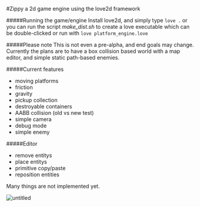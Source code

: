 #Zippy
a 2d game engine using the love2d framework

#####Running the game/engine
Install love2d, and simply type
`love .` or you can run the script *make_dist.sh* to create a love executable which can be double-clicked or run with `love platform_engine.love`

#####Please note
This is not even a pre-alpha, and end goals may change. Currently the plans are to have a box collision based world with a map editor, and simple static path-based enemies.

#####Current features
* moving platforms
* friction
* gravity
* pickup collection
* destroyable containers
* AABB collision (old vs new test)
* simple camera
* debug mode
* simple enemy

#####Editor
* remove entitys
* place entitys
* primitive copy/paste
* reposition entities

Many things are not implemented yet.

![untitled](https://cloud.githubusercontent.com/assets/1535179/10348334/5e7493d8-6d30-11e5-9e34-efd04eccbfcc.png)


